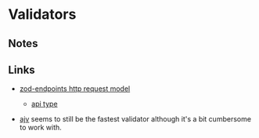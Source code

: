 # Validators

## Notes

## Links

- [zod-endpoints http request model](https://github.com/flock-community/zod-endpoints/blob/master/src/model.ts)

  - [api type](https://github.com/flock-community/zod-endpoints/blob/master/src/api.ts)

- [ajv](https://ajv.js.org/) seems to still be the fastest validator although it's a bit cumbersome to work with.
